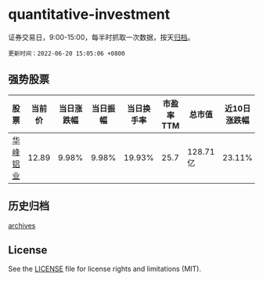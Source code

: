 # quantitative-investment

证券交易日，9:00-15:00，每半时抓取一次数据，按天[归档](archives)。

`更新时间：2022-06-20 15:05:06 +0800`

## 强势股票

|股票|当前价|当日涨跌幅|当日振幅|当日换手率|市盈率TTM|总市值|近10日涨跌幅|
|----|----|----|----|----|----|----|----|
|[华峰铝业](https://xueqiu.com/S/SH601702)|12.89|9.98%|9.98%|19.93%|25.7|128.71亿|23.11%|

## 历史归档

[archives](archives)

## License

See the [LICENSE](LICENSE) file for license rights and limitations (MIT).